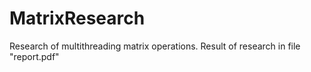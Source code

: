 # MatrixResearch
Research of multithreading matrix operations.
Result of research in file "report.pdf"
